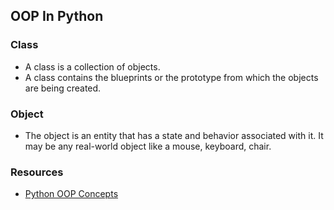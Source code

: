 ## OOP In Python

### Class
* A class is a collection of objects. 
* A class contains the blueprints or the prototype from which the objects are being created.

### Object
* The object is an entity that has a state and behavior associated with it. It may be any real-world object like a mouse, keyboard, chair.

### Resources
* [Python OOP Concepts](https://www.geeksforgeeks.org/python-oops-concepts/)